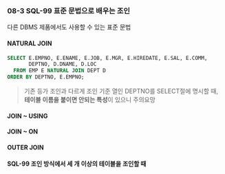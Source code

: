 ### 08-3 SQL-99 표준 문법으로 배우는 조인
다른 DBMS 제품에서도 사용할 수 있는 표준 문법     

#### NATURAL JOIN
```SQL
SELECT E.EMPNO, E.ENAME, E.JOB, E.MGR, E.HIREDATE, E.SAL, E.COMM,
       DEPTNO, D.DNAME, D.LOC
  FROM EMP E NATURAL JOIN DEPT D
ORDER BY DEPTNO, E.EMPNO;
```
> 기존 등가 조인과 다르게 조인 기준 열인 DEPTNO를 SELECT절에 명시할 때, **테이블 이름을 붙이면 안되는 특성**이 있으니 주의요망
#### JOIN ~ USING
#### JOIN ~ ON
#### OUTER JOIN
#### SQL-99 조인 방식에서 세 개 이상의 테이블을 조인할 때


